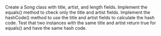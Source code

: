 Create a Song class with title, artist, and length fields. Implement the equals() method to check only the title and
artist fields. Implement the hashCode() method to use the title and artist fields to calculate the hash code. Test that
two instances with the same title and artist return true for equals() and have the same hash code.